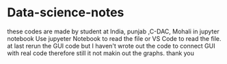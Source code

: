 # Data-science-notes
these codes are made by student at India, punjab ,C-DAC, Mohali  in jupyter notebook
Use jupyeter Notebook to read the file or VS Code to read the file.
at last rerun the GUI code but I haven't wrote out the code to connect GUI with real code therefore still it not makin out the graphs.
thank you
